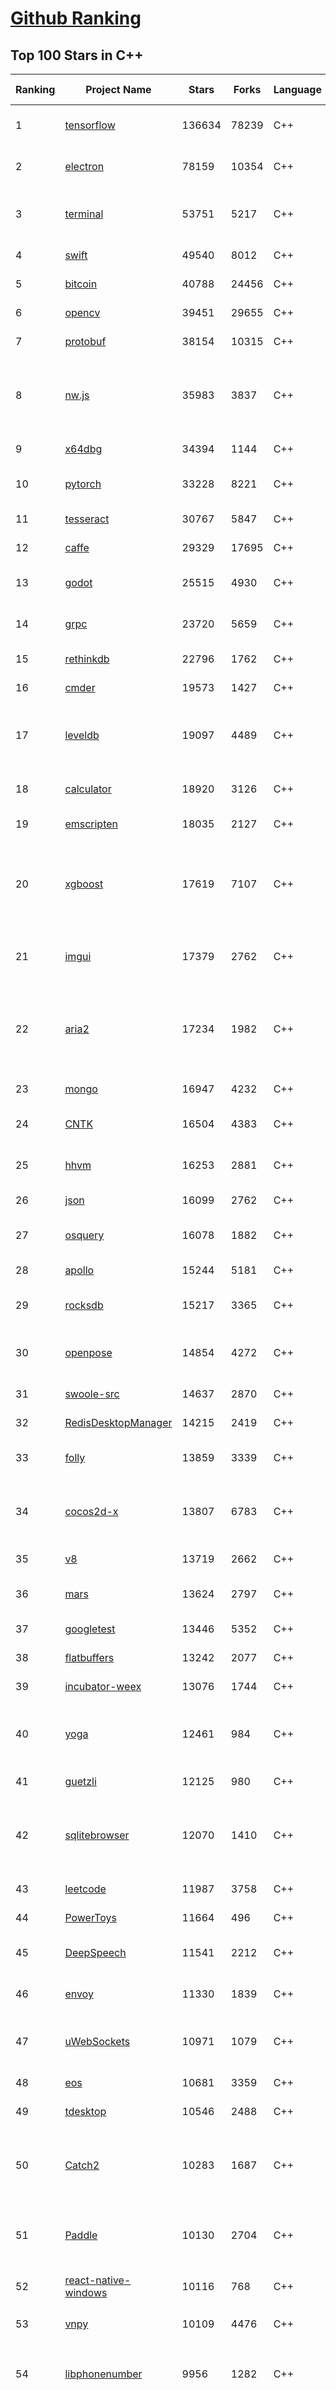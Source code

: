 [Github Ranking](../README.md)
==========

## Top 100 Stars in C\+\+

| Ranking | Project Name | Stars | Forks | Language | Open Issues | Description | Last Commit |
| ------- | ------------ | ----- | ----- | -------- | ----------- | ----------- | ----------- |
| 1 | [tensorflow](https://github.com/tensorflow/tensorflow) | 136634 | 78239 | C++ | 2963 | An Open Source Machine Learning Framework for Everyone | 2019-10-31T10:38:30Z |
| 2 | [electron](https://github.com/electron/electron) | 78159 | 10354 | C++ | 1212 | :electron: Build cross-platform desktop apps with JavaScript, HTML, and CSS | 2019-10-31T10:33:34Z |
| 3 | [terminal](https://github.com/microsoft/terminal) | 53751 | 5217 | C++ | 761 | The new Windows Terminal, and the original Windows console host - all in the same place! | 2019-10-31T01:19:33Z |
| 4 | [swift](https://github.com/apple/swift) | 49540 | 8012 | C++ | 612 | The Swift Programming Language | 2019-10-31T08:50:03Z |
| 5 | [bitcoin](https://github.com/bitcoin/bitcoin) | 40788 | 24456 | C++ | 1041 | Bitcoin Core integration/staging tree | 2019-10-31T10:57:38Z |
| 6 | [opencv](https://github.com/opencv/opencv) | 39451 | 29655 | C++ | 1787 | Open Source Computer Vision Library | 2019-10-31T10:50:35Z |
| 7 | [protobuf](https://github.com/protocolbuffers/protobuf) | 38154 | 10315 | C++ | 763 | Protocol Buffers - Google's data interchange format | 2019-10-31T03:18:33Z |
| 8 | [nw.js](https://github.com/nwjs/nw.js) | 35983 | 3837 | C++ | 743 | Call all Node.js modules directly from DOM/WebWorker and enable a new way of writing applications with all Web technologies. | 2019-10-30T15:58:41Z |
| 9 | [x64dbg](https://github.com/x64dbg/x64dbg) | 34394 | 1144 | C++ | 359 | An open-source x64/x32 debugger for windows. | 2019-10-31T02:48:54Z |
| 10 | [pytorch](https://github.com/pytorch/pytorch) | 33228 | 8221 | C++ | 4509 | Tensors and Dynamic neural networks in Python with strong GPU acceleration | 2019-10-31T10:47:02Z |
| 11 | [tesseract](https://github.com/tesseract-ocr/tesseract) | 30767 | 5847 | C++ | 226 | Tesseract Open Source OCR Engine (main repository) | 2019-10-30T18:37:44Z |
| 12 | [caffe](https://github.com/BVLC/caffe) | 29329 | 17695 | C++ | 1067 | Caffe: a fast open framework for deep learning. | 2019-10-27T10:31:28Z |
| 13 | [godot](https://github.com/godotengine/godot) | 25515 | 4930 | C++ | 5683 | Godot Engine – Multi-platform 2D and 3D game engine | 2019-10-31T09:18:41Z |
| 14 | [grpc](https://github.com/grpc/grpc) | 23720 | 5659 | C++ | 927 | The C based gRPC (C++, Python, Ruby, Objective-C, PHP, C#) | 2019-10-31T06:34:34Z |
| 15 | [rethinkdb](https://github.com/rethinkdb/rethinkdb) | 22796 | 1762 | C++ | 1461 | The open-source database for the realtime web. | 2019-10-29T18:23:00Z |
| 16 | [cmder](https://github.com/cmderdev/cmder) | 19573 | 1427 | C++ | 18 | Lovely console emulator package for Windows | 2019-10-27T21:06:23Z |
| 17 | [leveldb](https://github.com/google/leveldb) | 19097 | 4489 | C++ | 126 | LevelDB is a fast key-value storage library written at Google that provides an ordered mapping from string keys to string values. | 2019-10-28T20:24:11Z |
| 18 | [calculator](https://github.com/microsoft/calculator) | 18920 | 3126 | C++ | 136 | Windows Calculator: A simple yet powerful calculator that ships with Windows | 2019-10-31T05:02:08Z |
| 19 | [emscripten](https://github.com/emscripten-core/emscripten) | 18035 | 2127 | C++ | 728 | Emscripten: An LLVM-to-Web Compiler | 2019-10-31T00:30:03Z |
| 20 | [xgboost](https://github.com/dmlc/xgboost) | 17619 | 7107 | C++ | 186 | Scalable, Portable and Distributed Gradient Boosting (GBDT, GBRT or GBM) Library,  for Python, R, Java, Scala, C++ and more. Runs on single machine, Hadoop, Spark, Flink and DataFlow | 2019-10-30T20:03:24Z |
| 21 | [imgui](https://github.com/ocornut/imgui) | 17379 | 2762 | C++ | 449 | Dear ImGui: Bloat-free Immediate Mode Graphical User interface for C++ with minimal dependencies | 2019-10-30T21:57:53Z |
| 22 | [aria2](https://github.com/aria2/aria2) | 17234 | 1982 | C++ | 633 | aria2 is a lightweight multi-protocol & multi-source, cross platform download utility operated in command-line. It supports HTTP/HTTPS, FTP, SFTP, BitTorrent and Metalink. | 2019-10-14T04:07:10Z |
| 23 | [mongo](https://github.com/mongodb/mongo) | 16947 | 4232 | C++ | 40 | The MongoDB Database | 2019-10-31T03:39:16Z |
| 24 | [CNTK](https://github.com/microsoft/CNTK) | 16504 | 4383 | C++ | 787 | Microsoft Cognitive Toolkit (CNTK), an open source deep-learning toolkit | 2019-10-31T00:21:59Z |
| 25 | [hhvm](https://github.com/facebook/hhvm) | 16253 | 2881 | C++ | 873 | A virtual machine for executing programs written in Hack. | 2019-10-31T10:52:57Z |
| 26 | [json](https://github.com/nlohmann/json) | 16099 | 2762 | C++ | 50 | JSON for Modern C++ | 2019-10-30T15:16:58Z |
| 27 | [osquery](https://github.com/osquery/osquery) | 16078 | 1882 | C++ | 619 | SQL powered operating system instrumentation, monitoring, and analytics. | 2019-10-31T05:16:43Z |
| 28 | [apollo](https://github.com/ApolloAuto/apollo) | 15244 | 5181 | C++ | 468 | An open autonomous driving platform | 2019-10-31T03:26:43Z |
| 29 | [rocksdb](https://github.com/facebook/rocksdb) | 15217 | 3365 | C++ | 404 | A library that provides an embeddable, persistent key-value store for fast storage. | 2019-10-31T06:56:41Z |
| 30 | [openpose](https://github.com/CMU-Perceptual-Computing-Lab/openpose) | 14854 | 4272 | C++ | 29 | OpenPose: Real-time multi-person keypoint detection library for body, face, hands, and foot estimation | 2019-10-30T13:48:39Z |
| 31 | [swoole-src](https://github.com/swoole/swoole-src) | 14637 | 2870 | C++ | 60 | 🚀 Coroutine-based concurrency library for PHP | 2019-10-31T09:58:27Z |
| 32 | [RedisDesktopManager](https://github.com/uglide/RedisDesktopManager) | 14215 | 2419 | C++ | 31 | :wrench: Cross-platform GUI management tool for Redis | 2019-10-31T09:39:04Z |
| 33 | [folly](https://github.com/facebook/folly) | 13859 | 3339 | C++ | 192 | An open-source C++ library developed and used at Facebook. | 2019-10-31T05:39:08Z |
| 34 | [cocos2d-x](https://github.com/cocos2d/cocos2d-x) | 13807 | 6783 | C++ | 1352 | Cocos2d-x is a suite of open-source, cross-platform, game-development tools used by millions of developers all over the world. | 2019-10-31T09:34:38Z |
| 35 | [v8](https://github.com/v8/v8) | 13719 | 2662 | C++ | 1 | The official mirror of the V8 Git repository | 2019-10-10T17:52:03Z |
| 36 | [mars](https://github.com/Tencent/mars) | 13624 | 2797 | C++ | 123 | Mars is a cross-platform network component  developed by WeChat. | 2019-10-31T03:53:16Z |
| 37 | [googletest](https://github.com/google/googletest) | 13446 | 5352 | C++ | 121 | Googletest - Google Testing and Mocking Framework | 2019-10-30T23:24:51Z |
| 38 | [flatbuffers](https://github.com/google/flatbuffers) | 13242 | 2077 | C++ | 234 | FlatBuffers: Memory Efficient Serialization Library | 2019-10-29T19:48:54Z |
| 39 | [incubator-weex](https://github.com/apache/incubator-weex) | 13076 | 1744 | C++ | 121 | Apache Weex (Incubating) | 2019-10-31T10:12:01Z |
| 40 | [yoga](https://github.com/facebook/yoga) | 12461 | 984 | C++ | 226 | Yoga is a cross-platform layout engine which implements Flexbox. Follow https://twitter.com/yogalayout for updates. | 2019-10-28T19:54:57Z |
| 41 | [guetzli](https://github.com/google/guetzli) | 12125 | 980 | C++ | 117 | Perceptual JPEG encoder | 2019-10-25T12:45:03Z |
| 42 | [sqlitebrowser](https://github.com/sqlitebrowser/sqlitebrowser) | 12070 | 1410 | C++ | 379 | Official home of the DB Browser for SQLite (DB4S) project. Previously known as "SQLite Database Browser" and "Database Browser for SQLite". Website at:  | 2019-10-30T20:17:53Z |
| 43 | [leetcode](https://github.com/haoel/leetcode) | 11987 | 3758 | C++ | 51 | LeetCode Problems' Solutions  | 2019-10-29T09:00:59Z |
| 44 | [PowerToys](https://github.com/microsoft/PowerToys) | 11664 | 496 | C++ | 372 | Windows system utilities to maximize productivity | 2019-10-31T10:14:01Z |
| 45 | [DeepSpeech](https://github.com/mozilla/DeepSpeech) | 11541 | 2212 | C++ | 106 | A TensorFlow implementation of Baidu's DeepSpeech architecture | 2019-10-31T09:00:16Z |
| 46 | [envoy](https://github.com/envoyproxy/envoy) | 11330 | 1839 | C++ | 594 | Cloud-native high-performance edge/middle/service proxy | 2019-10-31T10:00:46Z |
| 47 | [uWebSockets](https://github.com/uNetworking/uWebSockets) | 10971 | 1079 | C++ | 15 | Simple, secure & standards compliant web I/O for the most demanding of applications | 2019-10-29T18:28:12Z |
| 48 | [eos](https://github.com/EOSIO/eos) | 10681 | 3359 | C++ | 262 | An open source smart contract platform  | 2019-10-30T23:08:42Z |
| 49 | [tdesktop](https://github.com/telegramdesktop/tdesktop) | 10546 | 2488 | C++ | 1158 | Telegram Desktop messaging app | 2019-10-21T18:29:51Z |
| 50 | [Catch2](https://github.com/catchorg/Catch2) | 10283 | 1687 | C++ | 219 | A modern, C++-native, header-only, test framework for unit-tests, TDD and BDD - using C++11, C++14, C++17 and later (or C++03 on the Catch1.x branch) | 2019-10-30T17:51:24Z |
| 51 | [Paddle](https://github.com/PaddlePaddle/Paddle) | 10130 | 2704 | C++ | 1640 | PArallel Distributed Deep LEarning （『飞桨』核心框架，高性能单机、分布式训练和跨平台部署） | 2019-10-31T10:57:11Z |
| 52 | [react-native-windows](https://github.com/microsoft/react-native-windows) | 10116 | 768 | C++ | 328 | A framework for building native Windows apps with React. | 2019-10-31T02:20:32Z |
| 53 | [vnpy](https://github.com/vnpy/vnpy) | 10109 | 4476 | C++ | 26 | 基于Python的开源量化交易平台开发框架 | 2019-10-31T09:13:22Z |
| 54 | [libphonenumber](https://github.com/google/libphonenumber) | 9956 | 1282 | C++ | 86 | Google's common Java, C++ and JavaScript library for parsing, formatting, and validating international phone numbers. | 2019-10-30T06:59:31Z |
| 55 | [LightGBM](https://github.com/microsoft/LightGBM) | 9814 | 2629 | C++ | 42 | A fast, distributed, high performance gradient boosting (GBT, GBDT, GBRT, GBM or MART) framework based on decision tree algorithms, used for ranking, classification and many other machine learning tasks. | 2019-10-31T00:09:26Z |
| 56 | [xbmc](https://github.com/xbmc/xbmc) | 9732 | 5207 | C++ | 588 | Kodi is an award-winning free and open source home theater/media center software and entertainment hub for digital media. With its beautiful interface and powerful skinning engine, it's available for Android, BSD, Linux, macOS, iOS and Windows. | 2019-10-31T08:12:00Z |
| 57 | [foundationdb](https://github.com/apple/foundationdb) | 9579 | 772 | C++ | 376 | FoundationDB - the open source, distributed, transactional key-value store | 2019-10-30T17:04:40Z |
| 58 | [Proton](https://github.com/ValveSoftware/Proton) | 9518 | 332 | C++ | 2124 | Compatibility tool for Steam Play based on Wine and additional components | 2019-10-09T21:23:03Z |
| 59 | [Karabiner-Elements](https://github.com/pqrs-org/Karabiner-Elements) | 9361 | 575 | C++ | 89 | Karabiner-Elements is a powerful utility for keyboard customization on macOS Sierra (10.12) or later. | 2019-10-29T16:34:02Z |
| 60 | [incubator-brpc](https://github.com/apache/incubator-brpc) | 9300 | 2235 | C++ | 186 | Industrial-grade RPC framework used throughout Baidu, with 1,000,000+ instances and thousands kinds of services, called "baidu-rpc" inside Baidu. | 2019-10-31T10:21:12Z |
| 61 | [openage](https://github.com/SFTtech/openage) | 9149 | 888 | C++ | 213 | Free (as in freedom) open source clone of the Age of Empires II engine :rocket: | 2019-10-28T09:31:35Z |
| 62 | [hardseed](https://github.com/yangyangwithgnu/hardseed) | 9136 | 1964 | C++ | 35 | SEX IS ZERO (0), so, who wanna be the ONE (1), aha? | 2018-08-25T17:29:23Z |
| 63 | [CRYENGINE](https://github.com/CRYTEK/CRYENGINE) | 9124 | 1788 | C++ | 72 | CRYENGINE is a powerful real-time game development platform created by Crytek. | 2019-10-31T09:50:18Z |
| 64 | [turicreate](https://github.com/apple/turicreate) | 9114 | 912 | C++ | 477 | Turi Create simplifies the development of custom machine learning models. | 2019-10-31T06:43:18Z |
| 65 | [AirSim](https://github.com/microsoft/AirSim) | 9089 | 2350 | C++ | 483 | Open source simulator for autonomous vehicles built on Unreal Engine / Unity, from Microsoft AI & Research | 2019-10-30T22:25:54Z |
| 66 | [notepad-plus-plus](https://github.com/notepad-plus-plus/notepad-plus-plus) | 9034 | 2424 | C++ | 1059 | Notepad++ official repository | 2019-10-30T19:41:58Z |
| 67 | [openalpr](https://github.com/openalpr/openalpr) | 8929 | 2027 | C++ | 435 | Automatic License Plate Recognition library | 2019-10-21T07:15:01Z |
| 68 | [wkhtmltopdf](https://github.com/wkhtmltopdf/wkhtmltopdf) | 8817 | 1241 | C++ | 864 | Convert HTML to PDF using Webkit (QtWebKit) | 2019-08-30T15:40:36Z |
| 69 | [arangodb](https://github.com/arangodb/arangodb) | 8759 | 590 | C++ | 584 | 🥑 ArangoDB is a native multi-model database with flexible data models for documents, graphs, and key-values. Build high performance applications using a convenient SQL-like query language or JavaScript extensions. | 2019-10-31T10:56:19Z |
| 70 | [napajs](https://github.com/microsoft/napajs) | 8726 | 316 | C++ | 64 | Napa.js: a multi-threaded JavaScript runtime | 2018-10-30T21:08:57Z |
| 71 | [mosh](https://github.com/mobile-shell/mosh) | 8710 | 554 | C++ | 227 | Mobile Shell | 2019-10-17T14:29:31Z |
| 72 | [ClickHouse](https://github.com/ClickHouse/ClickHouse) | 8638 | 1522 | C++ | 1155 | ClickHouse is a free analytic DBMS for big data | 2019-10-31T10:40:30Z |
| 73 | [MMKV](https://github.com/Tencent/MMKV) | 8638 | 907 | C++ | 2 | An efficient, small mobile key-value storage framework developed by WeChat. Works on iOS, Android, macOS and Windows. | 2019-09-16T09:42:07Z |
| 74 | [navicat-keygen](https://github.com/DoubleLabyrinth/navicat-keygen) | 8532 | 2165 | C++ | 11 | A keygen for Navicat | 2019-10-03T07:34:10Z |
| 75 | [yuzu](https://github.com/yuzu-emu/yuzu) | 8493 | 570 | C++ | 186 | Nintendo Switch Emulator | 2019-10-31T01:56:30Z |
| 76 | [rapidjson](https://github.com/Tencent/rapidjson) | 8460 | 2304 | C++ | 393 | A fast JSON parser/generator for C++ with both SAX/DOM style API | 2019-10-21T18:39:29Z |
| 77 | [watchman](https://github.com/facebook/watchman) | 8409 | 656 | C++ | 90 | Watches files and records, or triggers actions, when they change.  | 2019-10-31T03:22:56Z |
| 78 | [Tasmota](https://github.com/arendst/Tasmota) | 8210 | 1933 | C++ | 8 | Alternative Firmware for ESP8266 based devices like itead Sonoff, with Web, Timers, OTA, MQTT, KNX and Sensors Support, to be used on Smart Home Systems. Written for Arduino IDE and PlatformIO | 2019-10-31T10:33:03Z |
| 79 | [dlib](https://github.com/davisking/dlib) | 8123 | 2422 | C++ | 45 | A toolkit for making real world machine learning and data analysis applications in C++ | 2019-10-25T00:21:51Z |
| 80 | [interview](https://github.com/huihut/interview) | 8100 | 2595 | C++ | 2 | 📚 C/C++ 技术面试基础知识总结，包括语言、程序库、数据结构、算法、系统、网络、链接装载库等知识及面试经验、招聘、内推等信息。 | 2019-10-27T12:13:22Z |
| 81 | [Magisk](https://github.com/topjohnwu/Magisk) | 8059 | 1256 | C++ | 23 | A Magic Mask to Alter Android System Systemless-ly | 2019-10-31T06:44:26Z |
| 82 | [filament](https://github.com/google/filament) | 7990 | 555 | C++ | 71 | Filament is a real-time physically based rendering engine for Android, iOS, Windows, Linux, macOS and WASM/WebGL | 2019-10-31T03:21:30Z |
| 83 | [faiss](https://github.com/facebookresearch/faiss) | 7958 | 1459 | C++ | 59 | A library for efficient similarity search and clustering of dense vectors. | 2019-10-29T09:15:14Z |
| 84 | [horovod](https://github.com/horovod/horovod) | 7781 | 1215 | C++ | 446 | Distributed training framework for TensorFlow, Keras, PyTorch, and Apache MXNet. | 2019-10-31T05:41:09Z |
| 85 | [Tars](https://github.com/TarsCloud/Tars) | 7776 | 1878 | C++ | 46 | Tars is a high-performance RPC framework based on name service and Tars protocol, also integrated administration platform, and implemented hosting-service via flexible schedule. | 2019-10-22T07:10:46Z |
| 86 | [robomongo](https://github.com/Studio3T/robomongo) | 7681 | 660 | C++ | 652 | Native cross-platform MongoDB management tool | 2019-09-09T15:41:28Z |
| 87 | [tinyrenderer](https://github.com/ssloy/tinyrenderer) | 7673 | 638 | C++ | 6 | A brief computer graphics / rendering course | 2019-02-20T13:41:57Z |
| 88 | [libfacedetection](https://github.com/ShiqiYu/libfacedetection) | 7643 | 2171 | C++ | 55 | An open source library for face detection in images. The face detection speed can reach 1500FPS.  | 2019-09-24T02:17:18Z |
| 89 | [devilution](https://github.com/diasurgical/devilution) | 7581 | 909 | C++ | 86 | Diablo devolved - magic behind the 1996 computer game | 2019-10-30T01:00:01Z |
| 90 | [simdjson](https://github.com/lemire/simdjson) | 7558 | 417 | C++ | 62 | Parsing gigabytes of JSON per second  | 2019-10-29T22:27:44Z |
| 91 | [ncnn](https://github.com/Tencent/ncnn) | 7522 | 1991 | C++ | 145 | ncnn is a high-performance neural network inference framework optimized for the mobile platform | 2019-10-31T09:33:55Z |
| 92 | [OpenRCT2](https://github.com/OpenRCT2/OpenRCT2) | 7478 | 843 | C++ | 1290 | An open source re-implementation of RollerCoaster Tycoon 2 🎢 | 2019-10-31T10:56:15Z |
| 93 | [solidity](https://github.com/ethereum/solidity) | 7366 | 2047 | C++ | 699 | Solidity, the Contract-Oriented Programming Language | 2019-10-31T10:43:02Z |
| 94 | [qBittorrent](https://github.com/qbittorrent/qBittorrent) | 7364 | 1295 | C++ | 2701 | qBittorrent BitTorrent client | 2019-10-31T05:05:08Z |
| 95 | [openFrameworks](https://github.com/openframeworks/openFrameworks) | 7305 | 2322 | C++ | 910 | openFrameworks is a community-developed cross platform toolkit for creative coding in C++. | 2019-10-31T00:05:29Z |
| 96 | [zeal](https://github.com/zealdocs/zeal) | 7291 | 568 | C++ | 138 | Offline documentation browser inspired by Dash | 2019-10-18T05:07:03Z |
| 97 | [shadowsocks-qt5](https://github.com/shadowsocks/shadowsocks-qt5) | 7248 | 2237 | C++ | 71 | A cross-platform shadowsocks GUI client | 2019-01-01T20:28:17Z |
| 98 | [aseprite](https://github.com/aseprite/aseprite) | 7204 | 735 | C++ | 737 | Animated sprite editor & pixel art tool (Windows, macOS, Linux) | 2019-10-29T19:40:48Z |
| 99 | [rpcs3](https://github.com/RPCS3/rpcs3) | 7165 | 1208 | C++ | 509 | PS3 emulator/debugger | 2019-10-31T10:06:53Z |
| 100 | [spdlog](https://github.com/gabime/spdlog) | 7063 | 1549 | C++ | 22 | Fast C++ logging library. | 2019-10-30T19:33:33Z |

